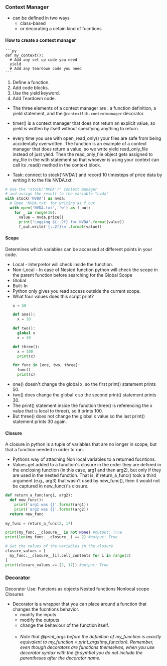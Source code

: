 ### Context Manager 
* can be defined in two ways 
  * class-based
  * or decorating a cetain kind of fucntions

#### How to create a context manager
    ```py
    def my_context():
      # Add any set up code you need
      yield
      # Add any teardown code you need
    ```
  1. Define a function.
  2. Add code blocks.
  3. Use the yield keyword.
  4. Add Teardown code.

* The three elements of a context manager are : a function definition, a yield statement, and the `@contextlib.contextmanager` decorator.
* timer() is a context manager that does not return an explicit value, so yield is written by itself without specifying anything to return.

* every time you use with open_read_only() your files are safe from being accidentally overwritten. The function is an example of a context manager that does return a value, so we write yield read_only_file instead of just yield. Then the read_only_file object gets assigned to my_file in the with statement so that whoever is using your context can call its .read() method in the context block.

* Task:  connect to stock('NVDA') and record 10 timesteps of price data by writing it to the file NVDA.txt.

```py
# Use the "stock('NVDA')" context manager
# and assign the result to the variable "nvda"
with stock('NVDA') as nvda:
  # Open 'NVDA.txt' for writing as f_out
  with open('NVDA.txt', 'w') as f_out:
    for _ in range(10):
      value = nvda.price()
      print('Logging ${:.2f} for NVDA'.format(value))
      f_out.write('{:.2f}\n'.format(value))
```
#### Scope 
Determines which variables can be accessed at different points in your code. 
  * Local - Interpretor will check inside the function.
  * Non-Local - In case of Nested function python will check the scope in the parent function before searching for the Global Scope
  * Global 
  * Built-In
* Python only gives you read access outside the current scope.
* What four values does this script print?
     ```py
     x = 50

     def one():
       x = 10

     def two():
       global x
       x = 30

     def three():
       x = 100
       print(x)

     for func in [one, two, three]:
       func()
       print(x)
     ```
* one() doesn't change the global x, so the first print() statement prints 50.
* two() does change the global x so the second print() statement prints 30.
* The print() statement inside the function three() is referencing the x value that is local to three(), so it prints 100.
* But three() does not change the global x value so the last print() statement prints 30 again.

#### Closure
A closure in python is a tuple of variables that are no longer in scope, but that a function needed in order to run.
* Pythons way of attaching Non local variables to a returned fucntions.
* Values get added to a function's closure in the order they are defined in the enclosing function (in this case, arg1 and then arg2), but only if they are used in the nested function. That is, if return_a_func() took a third argument (e.g., arg3) that wasn't used by new_func(), then it would not be captured in new_func()'s closure.

```py
def return_a_func(arg1, arg2):
  def new_func():
    print('arg1 was {}'.format(arg1))
    print('arg2 was {}'.format(arg2))
  return new_func
    
my_func = return_a_func(2, 17)

print(my_func.__closure__ is not None) #output: True
print(len(my_func.__closure__) == 2) #output: True

# Get the values of the variables in the closure
closure_values = [
  my_func.__closure__[i].cell_contents for i in range(2)
]
print(closure_values == [2, 17]) #output: True
```
### Decorator

Decorator Use: 
  Funcions as objects 
  Nested functions 
  Nonlocal scope
  Closures

* Decorator is a wrapper that you can place around a function that changes the fucntions behavior.
  * modify the inputs 
  * modify the outputs 
  * change the behaviour of the function itself.
  * ###### Note that @print_args before the definition of my_function is exactly equivalent to my_function = print_args(my_function). Remember, even though decorators are functions themselves, when you use decorator syntax with the @ symbol you do not include the parentheses after the decorator name.





